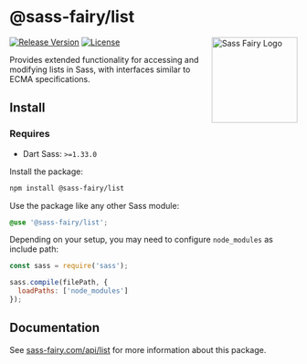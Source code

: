 # @sass-fairy/list

<a href="https://sass-fairy.com/"><img src="https://sass-fairy.com/img/logo.svg" alt="Sass Fairy Logo" width="150" align="right" /></a>

[![Release Version](https://img.shields.io/npm/v/@sass-fairy/list.svg)](https://www.npmjs.com/package/@sass-fairy/list)
[![License](https://img.shields.io/badge/License-MIT-blue.svg)](https://opensource.org/licenses/MIT)

Provides extended functionality for accessing and modifying lists in Sass, with interfaces similar to ECMA specifications.

## Install

### Requires

* Dart Sass: `>=1.33.0`

Install the package:

```bash
npm install @sass-fairy/list
```

Use the package like any other Sass module:

```scss
@use '@sass-fairy/list';
```

Depending on your setup, you may need to configure `node_modules` as include path:

```js
const sass = require('sass');

sass.compile(filePath, {
  loadPaths: ['node_modules']
});
```

## Documentation

See [sass-fairy.com/api/list](http://sass-fairy.com/api/list) for more information about this package.
